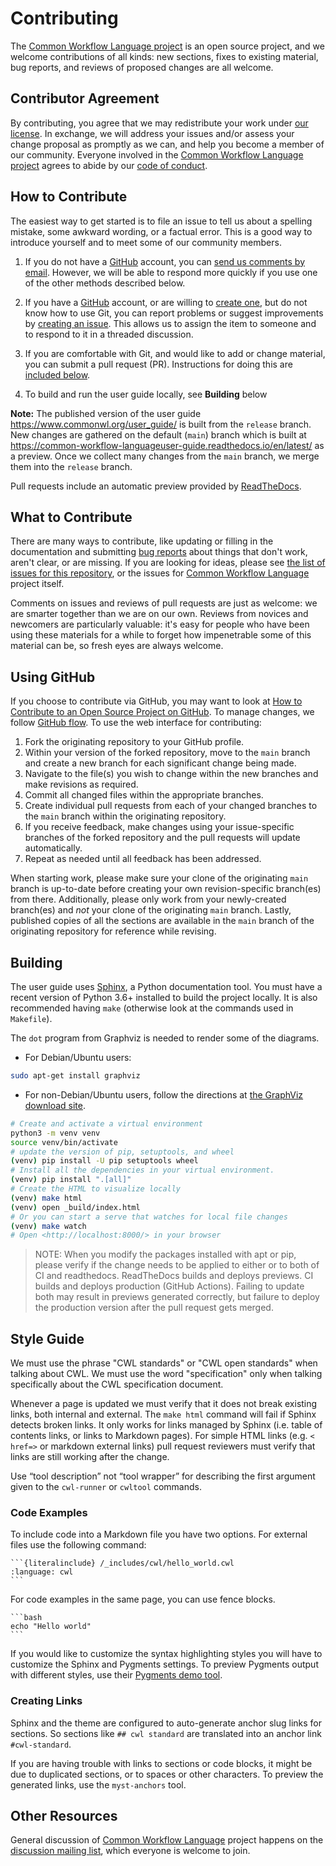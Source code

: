 # Contributing

The [Common Workflow Language project][cwl-site] is an open source project,
and we welcome contributions of all kinds:
new sections,
fixes to existing material,
bug reports,
and reviews of proposed changes are all welcome.

## Contributor Agreement

By contributing,
you agree that we may redistribute your work under [our license](/LICENSE.md).
In exchange,
we will address your issues and/or assess your change proposal as promptly as we can,
and help you become a member of our community.
Everyone involved in the [Common Workflow Language project][cwl-site]
agrees to abide by our [code of conduct](/CODE_OF_CONDUCT.md).

## How to Contribute

The easiest way to get started is to file an issue
to tell us about a spelling mistake,
some awkward wording,
or a factual error.
This is a good way to introduce yourself
and to meet some of our community members.

1. If you do not have a [GitHub][github] account,
    you can [send us comments by email][discuss-list].
    However,
    we will be able to respond more quickly if you use one of the other methods described below.

2. If you have a [GitHub][github] account,
    or are willing to [create one][github-join],
    but do not know how to use Git,
    you can report problems or suggest improvements by [creating an issue][issues].
    This allows us to assign the item to someone
    and to respond to it in a threaded discussion.

3. If you are comfortable with Git,
    and would like to add or change material,
    you can submit a pull request (PR).
    Instructions for doing this are [included below][using-github].

4. To build and run the user guide locally, see **Building** below

**Note:** The published version of the user guide <https://www.commonwl.org/user_guide/> is built from the `release` branch.
New changes are gathered on the default (`main`) branch which is built at <https://common-workflow-languageuser-guide.readthedocs.io/en/latest/>
as a preview. Once we collect many changes from the `main` branch, we merge them into the `release` branch.


Pull requests include an automatic preview provided by
[ReadTheDocs](https://readthedocs.org/projects/common-workflow-languageuser-guide/).

## What to Contribute

There are many ways to contribute,
like updating or filling in the documentation
and submitting [bug reports][issues]
about things that don't work, aren't clear, or are missing.
If you are looking for ideas,
please see [the list of issues for this repository][issues],
or the issues for [Common Workflow Language][cwl-issues] project itself.

Comments on issues and reviews of pull requests are just as welcome:
we are smarter together than we are on our own.
Reviews from novices and newcomers are particularly valuable:
it's easy for people who have been using these materials for a while
to forget how impenetrable some of this material can be,
so fresh eyes are always welcome.

## Using GitHub

If you choose to contribute via GitHub, you may want to look at
[How to Contribute to an Open Source Project on GitHub][how-contribute].
To manage changes, we follow [GitHub flow][github-flow].
To use the web interface for contributing:

1.  Fork the originating repository to your GitHub profile.
2.  Within your version of the forked repository, move to the `main` branch and
create a new branch for each significant change being made.
3.  Navigate to the file(s) you wish to change within the new branches and make revisions as required.
4.  Commit all changed files within the appropriate branches.
5.  Create individual pull requests from each of your changed branches
to the `main` branch within the originating repository.
6.  If you receive feedback, make changes using your issue-specific branches of the forked
repository and the pull requests will update automatically.
7.  Repeat as needed until all feedback has been addressed.

When starting work, please make sure your clone of the originating `main` branch is up-to-date
before creating your own revision-specific branch(es) from there.
Additionally, please only work from your newly-created branch(es) and *not*
your clone of the originating `main` branch.
Lastly, published copies of all the sections are available in the `main` branch of the originating
repository for reference while revising.

## Building

The user guide uses [Sphinx](https://www.sphinx-doc.org/), a Python documentation
tool. You must have a recent version of Python 3.6+ installed to build the project
locally. It is also recommended having `make` (otherwise look at the commands used
in `Makefile`).

The `dot` program from Graphviz is needed to render some of the diagrams.

* For Debian/Ubuntu users:
```bash
sudo apt-get install graphviz
```
* For non-Debian/Ubuntu users, follow the directions at [the GraphViz download site](https://graphviz.org/download).
```bash
# Create and activate a virtual environment
python3 -m venv venv
source venv/bin/activate
# update the version of pip, setuptools, and wheel
(venv) pip install -U pip setuptools wheel
# Install all the dependencies in your virtual environment.
(venv) pip install ".[all]"
# Create the HTML to visualize locally
(venv) make html
(venv) open _build/index.html
# Or you can start a serve that watches for local file changes
(venv) make watch
# Open <http://localhost:8000/> in your browser
```

> NOTE: When you modify the packages installed with apt or pip, please verify
> if the change needs to be applied to either or to both of CI and readthedocs.
> ReadTheDocs builds and deploys previews. CI builds and deploys production
> (GitHub Actions). Failing to update both may result in previews generated
> correctly, but failure to deploy the production version after the pull request
> gets merged.

## Style Guide

We must use the phrase "CWL standards" or "CWL open standards" when talking about CWL.
We must use the word "specification" only when talking specifically about the CWL
specification document.

Whenever a page is updated we must verify that it does not break existing
links, both internal and external. The `make html` command will fail if Sphinx detects broken links.
It only works for links managed by Sphinx (i.e. table of contents links,
or links to Markdown pages). For simple HTML links (e.g. `< href=>` or
markdown external links) pull request reviewers must verify that links
are still working after the change.

Use “tool description” not “tool wrapper” for describing the first argument
given to the `cwl-runner` or `cwltool` commands.

### Code Examples

To include code into a Markdown file you have two options. For external files use
the following command:

````
```{literalinclude} /_includes/cwl/hello_world.cwl
:language: cwl
```
````

For code examples in the same page, you can use fence blocks.

````
```bash
echo "Hello world"
```
````

If you would like to customize the syntax highlighting styles
you will have to customize the Sphinx and Pygments settings.
To preview Pygments output with different styles, use their
[Pygments demo tool](https://pygments.org/demo/).

### Creating Links

Sphinx and the theme are configured to auto-generate anchor slug
links for sections. So sections like ``## cwl standard`` are translated
into an anchor link `#cwl-standard`.

If you are having trouble with links to sections or code blocks, it might
be due to duplicated sections, or to spaces or other characters. To
preview the generated links, use the `myst-anchors` tool.

## Other Resources

General discussion of [Common Workflow Language][cwl-site] project
happens on the [discussion mailing list][discuss-list],
which everyone is welcome to join.

[discuss-list]: https://groups.google.com/forum/#!forum/common-workflow-language
[github]: https://github.com
[github-flow]: https://guides.github.com/introduction/flow/
[github-join]: https://github.com/join
[how-contribute]: https://docs.github.com/en/get-started/quickstart/contributing-to-projects
[issues]: https://github.com/common-workflow-language/user_guide/issues
[cwl-issues]: https://github.com/common-workflow-language/common-workflow-language/issues
[repo]: https://github.com/common-workflow-language/user_guide
[cwl-site]: https://www.commonwl.org/
[using-github]: https://docs.github.com/en/get-started/
